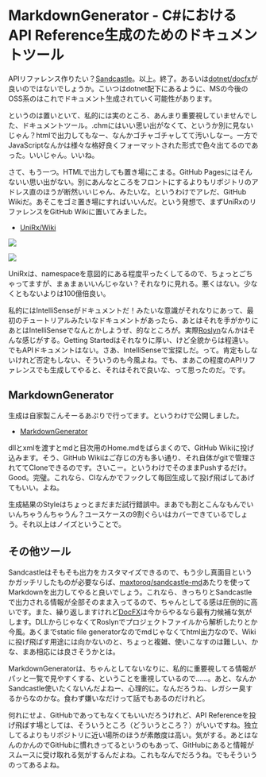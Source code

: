 # MarkdownGenerator - C#におけるAPI Reference生成のためのドキュメントツール

APIリファレンス作りたい？[Sandcastle](https://github.com/EWSoftware/SHFB)。以上。終了。あるいは[dotnet/docfx](https://github.com/dotnet/docfx)が良いのではないでしょうか。こいつはdotnet配下にあるように、MSの今後のOSS系のはこれでドキュメント生成されていく可能性があります。

というのは置いといて、私的には実のところ、あんまり重要視していませんでした、ドキュメントツール。.chmにはいい思い出がなくて、というか別に見ないじゃん？htmlで出力してもなー、なんかゴチャゴチャしてて汚いしなー。一方でJavaScriptなんかは様々な格好良くフォーマットされた形式で色々出てるのであった。いいじゃん。いいね。

さて、もう一つ。HTMLで出力しても置き場にこまる。GitHub Pagesにはそんないい思い出がない。別にあんなところをフロントにするよりもリポジトリのアドレス直のほうが断然いいじゃん、みたいな。というわけでアレだ、GitHub Wikiだ。あそこをゴミ置き場にすればいいんだ。という発想で、まずUniRxのリファレンスをGitHub Wikiに置いてみました。

* [UniRx/Wiki](https://github.com/neuecc/UniRx/wiki)

<p class="noindent">
<img src="https://cloud.githubusercontent.com/assets/46207/15460956/9b897c32-20f1-11e6-8520-c31b0035dd01.png" />
</p>
<p class="noindent">
<img src="https://cloud.githubusercontent.com/assets/46207/15460939/73c76088-20f1-11e6-8fb7-a483383ab9a1.png" />
</p>

UniRxは、namespaceを意図的にある程度平ったくしてるので、ちょっとごちゃってますが、まぁまぁいいんじゃない？それなりに見れる。悪くはない。少なくともないよりは100億倍良い。

私的にはIntelliSenseがドキュメントだ！みたいな意識がそれなりにあって、最初のチュートリアルみたいなドキュメントがあったら、あとはそれを手がかりにあとはIntelliSenseでなんとかしようぜ、的なところが。実際[Roslyn](https://github.com/dotnet/roslyn)なんかはそんな感じがする。Getting Startedはそれなりに厚い、けど全貌からは程遠い。でもAPIドキュメントはない。さあ、IntelliSenseで宝探しだ。って。肯定もしないけれど否定もしない、そういうのも今風よね。でも、まあこの程度のAPIリファレンスでも生成してやると、それはそれで良いな、って思ったのだ。です。

MarkdownGenerator
---
生成は自家製こんそーるあぷりで行ってます。というわけで公開しました。

* [MarkdownGenerator](https://github.com/neuecc/MarkdownGenerator)

dllとxmlを渡すとmdと目次用のHome.mdをばらまくので、GitHub Wikiに投げ込みます。そう、GitHub Wikiはご存じの方も多い通り、それ自体がgitで管理されててCloneできるのです。さいこー。というわけでそのままPushするだけ。Good。完璧。これなら、CIなんかでフックして毎回生成して投げ飛ばしてあげてもいい。よね。

生成結果のStyleはちょっとまだまだ試行錯誤中。まあでも割とこんなもんでいいんちゃうんちゃうん？ユースケースの9割ぐらいはカバーできているでしょう。それ以上はノイズということで。

その他ツール
---
Sandcastleはそもそも出力をカスタマイズできるので、もう少し真面目というかガッチリしたものが必要ならば、[maxtoroq/sandcastle-md](https://github.com/maxtoroq/sandcastle-md)あたりを使ってMarkdownを出力してやると良いでしょう。これなら、きっちりとSandcastleで出力される情報が全部そのまま入ってるので、ちゃんとしてる感は圧倒的に高いです。また、繰り返しますけれど[DocFX](https://github.com/dotnet/docfx)は今からやるなら最有力候補な気がします。DLLからじゃなくてRoslynでプロジェクトファイルから解析したりとか今風。あくまでstatic file generatorなのでmdじゃなくてhtml出力なので、Wikiに投げ飛ばす用途には向かないのと、ちょっと複雑、使いこなすのは難しい、かな、まあ相応には良さそうかとは。

MarkdownGeneratorは、ちゃんとしてないなりに、私的に重要視してる情報がパッと一覧で見やすくする、ということを重視しているので……。あと、なんかSandcastle使いたくないんだよねー、心理的に。なんだろうね、レガシー臭するからなのかな。食わず嫌いなだけって話でもあるのだけれど。

何れにせよ、GitHubであってもなくてもいいだろうけれど、API Referenceを投げ飛ばす場としては、そういうところ（どういうところ？）がいいですね。独立してるよりもリポジトリに近い場所のほうが素敵度は高い。気がする。あとはなんのかんのでGitHubに慣れきってるというのもあって、GitHubにあると情報がスムースに受け取れる気がするんだよね。これもなんでだろうね。でもそういうのってあるよね。